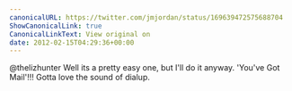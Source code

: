 ```yaml
---
canonicalURL: https://twitter.com/jmjordan/status/169639472575688704
ShowCanonicalLink: true
CanonicalLinkText: View original on
date: 2012-02-15T04:29:36+00:00
---
```

@thelizhunter Well its a pretty easy one, but I'll do it anyway. 'You've Got Mail'!!! Gotta love the sound of dialup.